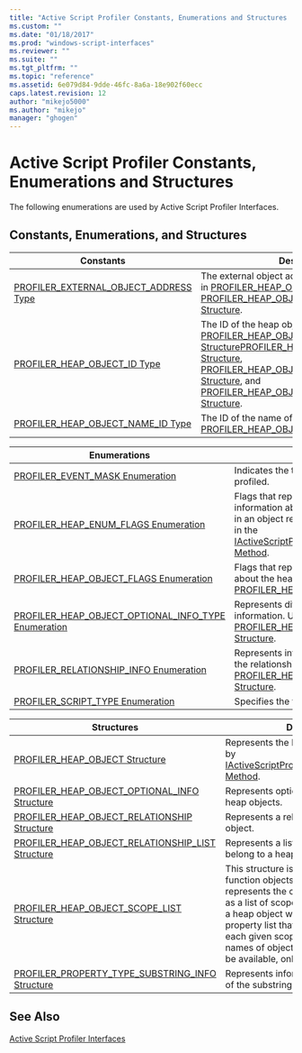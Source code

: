 ```yaml
---
title: "Active Script Profiler Constants, Enumerations and Structures | Microsoft Docs"
ms.custom: ""
ms.date: "01/18/2017"
ms.prod: "windows-script-interfaces"
ms.reviewer: ""
ms.suite: ""
ms.tgt_pltfrm: ""
ms.topic: "reference"
ms.assetid: 6e079d84-9dde-46fc-8a6a-18e902f60ecc
caps.latest.revision: 12
author: "mikejo5000"
ms.author: "mikejo"
manager: "ghogen"
---
```

# Active Script Profiler Constants, Enumerations and Structures
The following enumerations are used by Active Script Profiler Interfaces.  
  
## Constants, Enumerations, and Structures  
  
|Constants|Description|  
|---------------|-----------------|  
|[PROFILER_EXTERNAL_OBJECT_ADDRESS Type](../../winscript/reference/profiler-external-object-address-type.md)|The external object address of the profiler. Used in [PROFILER_HEAP_OBJECT Structure](../../winscript/reference/profiler-heap-object-structure.md) and [PROFILER_HEAP_OBJECT_RELATIONSHIP Structure](../../winscript/reference/profiler-heap-object-relationship-structure.md).|  
|[PROFILER_HEAP_OBJECT_ID Type](../../winscript/reference/profiler-heap-object-id-type.md)|The ID of the heap object. Used in [PROFILER_HEAP_OBJECT Structure](../../winscript/reference/profiler-heap-object-structure.md)[PROFILER_HEAP_OBJECT_SCOPE_LIST Structure](../../winscript/reference/profiler-heap-object-scope-list-structure.md), [PROFILER_HEAP_OBJECT_OPTIONAL_INFO Structure](../../winscript/reference/profiler-heap-object-optional-info-structure.md), and [PROFILER_HEAP_OBJECT_RELATIONSHIP Structure](../../winscript/reference/profiler-heap-object-relationship-structure.md).|  
|[PROFILER_HEAP_OBJECT_NAME_ID Type](../../winscript/reference/profiler-heap-object-name-id-type.md)|The ID of the name of the heap object. Used in [PROFILER_HEAP_OBJECT Structure](../../winscript/reference/profiler-heap-object-structure.md).|  
  
|Enumerations|Description|  
|------------------|-----------------|  
|[PROFILER_EVENT_MASK Enumeration](../../winscript/reference/profiler-event-mask-enumeration.md)|Indicates the types of events that should be profiled.|  
|[PROFILER_HEAP_ENUM_FLAGS Enumeration](../../winscript/reference/profiler-heap-enum-flags-enumeration.md)|Flags that represent whether extra information about a heap object pointed to in an object relationship is exposed. Used in the [IActiveScriptProfilerControl5::EnumHeap2 Method](../../winscript/reference/iactivescriptprofilercontrol5-enumheap2-method.md).|  
|[PROFILER_HEAP_OBJECT_FLAGS Enumeration](../../winscript/reference/profiler-heap-object-flags-enumeration.md)|Flags that represent basic information about the heap object. Used in the [PROFILER_HEAP_OBJECT Structure](../../winscript/reference/profiler-heap-object-structure.md).|  
|[PROFILER_HEAP_OBJECT_OPTIONAL_INFO_TYPE Enumeration](../../winscript/reference/profiler-heap-object-optional-info-type-enumeration.md)|Represents different types of optional information. Used in [PROFILER_HEAP_OBJECT_OPTIONAL_INFO Structure](../../winscript/reference/profiler-heap-object-optional-info-structure.md).|  
|[PROFILER_RELATIONSHIP_INFO Enumeration](../../winscript/reference/profiler-relationship-info-enumeration.md)|Represents information about the object in the relationship. Used in [PROFILER_HEAP_OBJECT_RELATIONSHIP Structure](../../winscript/reference/profiler-heap-object-relationship-structure.md).|  
|[PROFILER_SCRIPT_TYPE Enumeration](../../winscript/reference/profiler-script-type-enumeration.md)|Specifies the type of script.|  
  
|Structures|Description|  
|----------------|-----------------|  
|[PROFILER_HEAP_OBJECT Structure](../../winscript/reference/profiler-heap-object-structure.md)|Represents the heap objects gathered by [IActiveScriptProfilerControl3::EnumHeap Method](../../winscript/reference/iactivescriptprofilercontrol3-enumheap-method.md).|  
|[PROFILER_HEAP_OBJECT_OPTIONAL_INFO Structure](../../winscript/reference/profiler-heap-object-optional-info-structure.md)|Represents optional information about heap objects.|  
|[PROFILER_HEAP_OBJECT_RELATIONSHIP Structure](../../winscript/reference/profiler-heap-object-relationship-structure.md)|Represents a relationship of a heap object.|  
|[PROFILER_HEAP_OBJECT_RELATIONSHIP_LIST Structure](../../winscript/reference/profiler-heap-object-relationship-list-structure.md)|Represents a list of relationships that belong to a heap object.|  
|[PROFILER_HEAP_OBJECT_SCOPE_LIST Structure](../../winscript/reference/profiler-heap-object-scope-list-structure.md)|This structure is associated with function objects only. The scope list represents the closure for the function as a list of scopes where each scope is a heap object with an associated property list that represents variables in each given scope. In some cases, the names of objects in that scope might not be available, only their ids.|  
|[PROFILER_PROPERTY_TYPE_SUBSTRING_INFO Structure](../../winscript/reference/profiler-property-type-substring-info-structure.md)|Represents information about the type of the substring.|  
  
## See Also  
 [Active Script Profiler Interfaces](../../winscript/reference/active-script-profiler-interfaces.md)